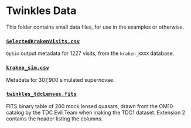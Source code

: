 # Twinkles Data

This folder contains small data files, for use in the examples or
otherwise.

### [`SelectedKrakenVisits.csv`](SelectedKrakenVisits.csv)

`OpSim` output metadata for 1227 visits, from the `kraken_XXXX` database.

### [`kraken_sim.csv`](kraken_sim.csv)

Metadata for 307,900 simulated supernovae.

### [`twinkles_tdcLenses.fits`](twinkles_tdcLenses.fits)

FITS binary table of 200 mock lensed quasars, drawn from the OM10 catalog by the TDC Evil Team when making the TDC1 dataset. Extension 2 contains the header listing the columns.
